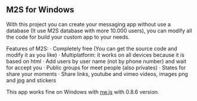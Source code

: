 M2S for Windows
----
With this project you can create your messaging app without use a database (It use M2S database with more 10.000 users), you can modify all the code for build your custom app to your needs.

Features of M2S:
 · Completely free (You can get the source code and modify it as you like)
 · Multiplatform: it works on all devices because it is based on html
 · Add users by user name (not by phone number) and wait for accept you
 · Public groups for meet people (also privates)
 · States for share your moments
 · Share links, youtube and vimeo videos, images png and jpg and stickers
 
 This app works fine on Windows with [nw.js](https://github.com/nwjs/nw.js) with 0.8.6 version.